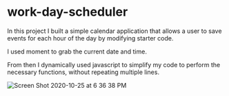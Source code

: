# work-day-scheduler

In this project I built a simple calendar application that allows a user to save events for each hour of the day by modifying starter code.

I used moment to grab the current date and time. 

From then I dynamically used javascript to simplify my code to perform the necessary functions, without repeating multiple lines. 

![Screen Shot 2020-10-25 at 6 36 38 PM](https://user-images.githubusercontent.com/52182873/97123356-17f82580-16f1-11eb-9627-dfb0400cc285.png)
